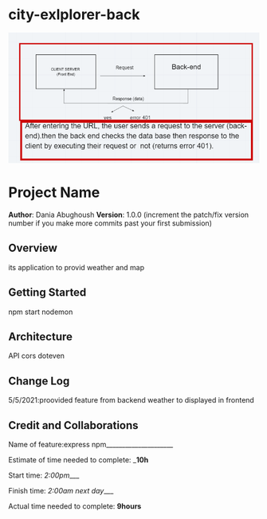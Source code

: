 # city-exlplorer-back
![wrrc](./img/wrrclab7.png)

# Project Name

**Author**: Dania Abughoush
**Version**: 1.0.0 (increment the patch/fix version number if you make more commits past your first submission)

## Overview
its application to provid weather and map 

## Getting Started
npm start
nodemon

## Architecture
API
cors
doteven

## Change Log
5/5/2021:proovided feature from backend weather to displayed in frontend

## Credit and Collaborations
<!-- Give credit (and a link) to other people or resources that helped you build this application. -->

Name of feature:express npm_____________________

Estimate of time needed to complete: ___10h__

Start time: _2:00pm____

Finish time: _2:00am next day____

Actual time needed to complete: __9hours__